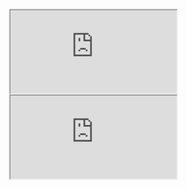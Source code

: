 <iframe src="https://pavly-gerges.github.io/pavly-gerges/lib/header.html" allowfullscreen class="embedded-iframe" style="./lib/styles.css" >
</iframe>


<iframe src="https://pavly-gerges.github.io/pavly-gerges/lib/footer.html" allowfullscreen class="embedded-iframe" style="./lib/styles.css">
</iframe>

